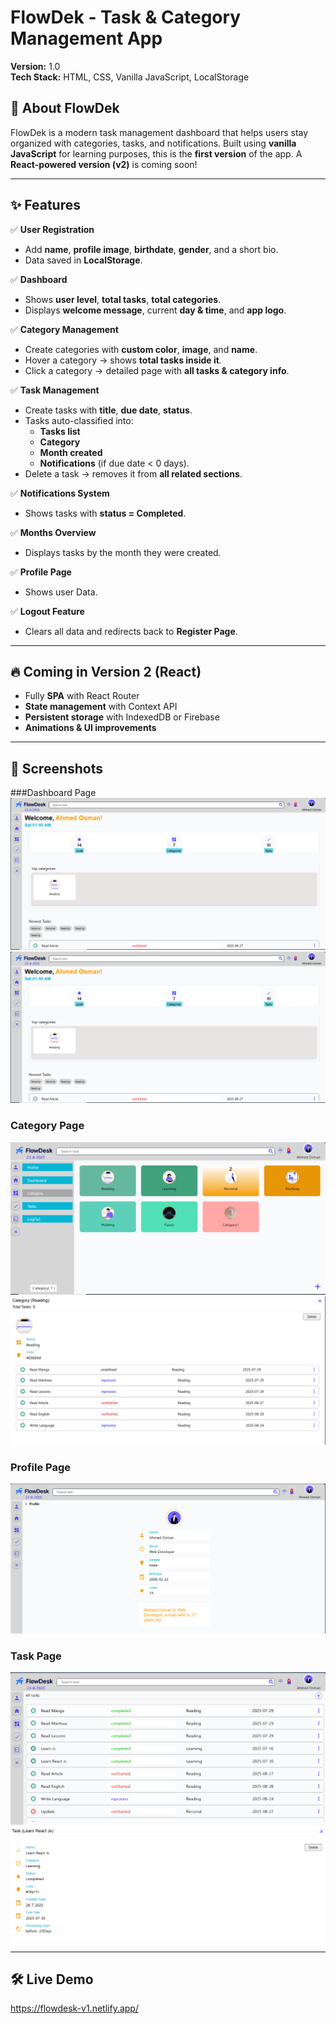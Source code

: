 # FlowDek - Task & Category Management App

**Version:** 1.0  
**Tech Stack:** HTML, CSS, Vanilla JavaScript, LocalStorage  

## 🚀 About FlowDek
FlowDek is a modern task management dashboard that helps users stay organized with categories, tasks, and notifications.
Built using **vanilla JavaScript** for learning purposes, this is the **first version** of the app.
A **React-powered version (v2)** is coming soon!  

---

## ✨ Features
✅ **User Registration**  
- Add **name**, **profile image**, **birthdate**, **gender**, and a short bio.  
- Data saved in **LocalStorage**.  

✅ **Dashboard**  
- Shows **user level**, **total tasks**, **total categories**.  
- Displays **welcome message**, current **day & time**, and **app logo**.  

✅ **Category Management**  
- Create categories with **custom color**, **image**, and **name**.  
- Hover a category → shows **total tasks inside it**.  
- Click a category → detailed page with **all tasks & category info**.  

✅ **Task Management**  
- Create tasks with **title**, **due date**, **status**.  
- Tasks auto-classified into:
  - **Tasks list**
  - **Category**
  - **Month created**
  - **Notifications** (if due date < 0 days).  
- Delete a task → removes it from **all related sections**.

✅ **Notifications System**  
- Shows tasks with **status = Completed**.  

✅ **Months Overview**  
- Displays tasks by the month they were created.  

✅ **Profile Page**  
- Shows user Data. 

✅ **Logout Feature**  
- Clears all data and redirects back to **Register Page**.  

---

## 🔥 Coming in Version 2 (React)
- Fully **SPA** with React Router  
- **State management** with Context API  
- **Persistent storage** with IndexedDB or Firebase  
- **Animations & UI improvements**  

---

## 📸 Screenshots
###Dashboard Page
![Dashboard](images/dashboard.PNG)
![Dashboard](images/dashboard.png)

### Category Page
![Categories](images/categoies.PNG)
![Category details](images/categoryDeatils.PNG)

### Profile Page
![Profile](images/profile.PNG)

### Task Page
![Tasks](images/tasks.PNG)
![Task details](images/taskView.PNG)


---

## 🛠 Live Demo
   https://flowdesk-v1.netlify.app/
